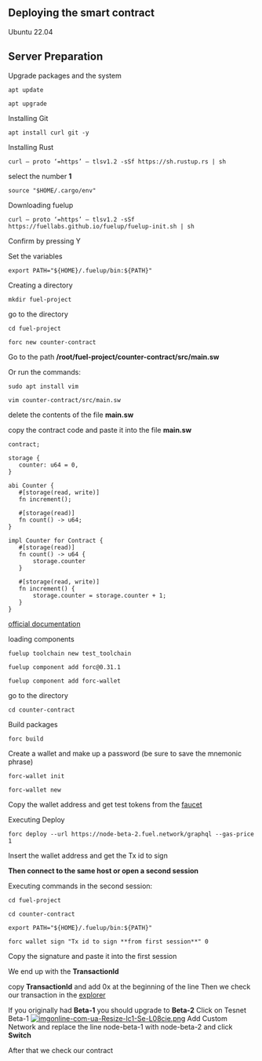 ## Deploying the smart contract 

  Ubuntu 22.04
   
## Server Preparation
  
  Upgrade packages and the system

  ```
  apt update 
  ```
    
  ``` 
  apt upgrade
  ```
    
  Installing Git
  
  ``` 
  apt install curl git -y
  ```
  
  Installing Rust  
  
  ``` 
  curl — proto ‘=https’ — tlsv1.2 -sSf https://sh.rustup.rs | sh 
  ```
  select the number **1**
  
  ``` 
  source "$HOME/.cargo/env"
  ```
  
  Downloading fuelup
 
  ``` 
  curl — proto ‘=https’ — tlsv1.2 -sSf https://fuellabs.github.io/fuelup/fuelup-init.sh | sh
  ```
  
  Confirm by pressing Y

  Set the variables

  ``` 
  export PATH="${HOME}/.fuelup/bin:${PATH}"
  ```
  
  Creating a directory  
  
  ``` 
  mkdir fuel-project
  ```
  
  go to the directory
  
  ``` 
  cd fuel-project
  ```
    
  ``` 
  forc new counter-contract
  ```
  
 Go to the path **/root/fuel-project/counter-contract/src/main.sw**  
 
 Or run the commands:
 
  ``` 
  sudo apt install vim
  ```
  
  ``` 
  vim counter-contract/src/main.sw
  ```

delete the contents of the file **main.sw**
  
copy the contract code and paste it into the file **main.sw**
 
 ``` 
 contract;

storage {
    counter: u64 = 0,
}

abi Counter {
    #[storage(read, write)]
    fn increment();

    #[storage(read)]
    fn count() -> u64;
}

impl Counter for Contract {
    #[storage(read)]
    fn count() -> u64 {
        storage.counter
    }

    #[storage(read, write)]
    fn increment() {
        storage.counter = storage.counter + 1;
    }
}

 ```
[official documentation](https://fuellabs.github.io/fuel-docs/master/developer-quickstart.html)
 
 loading components
 
  ``` 
  fuelup toolchain new test_toolchain
  ```
  
  ``` 
  fuelup component add forc@0.31.1
  ```
  
  ``` 
  fuelup component add forc-wallet
  ```
  
  go to the directory
  
  ``` 
  cd counter-contract
  ```
  
  Build packages
  
  ``` 
  forc build
  ```
 
 Create a wallet and make up a password (be sure to save the mnemonic phrase)
 
  ``` 
  forc-wallet init
  ```
  
  ``` 
  forc-wallet new
  ```
  
  Copy the wallet address and get test tokens from the [faucet](https://faucet-beta-2.fuel.network/)
  
  Executing Deploy
  
  ``` 
  forc deploy --url https://node-beta-2.fuel.network/graphql --gas-price 1
  ```
  
  Insert the wallet address and get the Tx id to sign
  
  **Then connect to the same host or open a second session** 
  
  Executing commands in the second session:
  
  ``` 
  cd fuel-project
  ```
  
  ``` 
  cd counter-contract
  ```
  
  ``` 
  export PATH="${HOME}/.fuelup/bin:${PATH}"
  ```
  
  ``` 
  forc wallet sign "Tx id to sign **from first session**" 0
  ```
  
  Copy the signature and paste it into the first session
  
  We end up with the **TransactionId**

copy **TransactionId** and add 0x at the beginning of the line 
Then we check our transaction in the [explorer](https://fuellabs.github.io/block-explorer-v2/)

If you originally had **Beta-1** you should upgrade to **Beta-2** 
Click on Tesnet Beta-1 [![imgonline-com-ua-Resize-lc1-Se-L08cie.png](https://i.postimg.cc/4dBv4QgQ/imgonline-com-ua-Resize-lc1-Se-L08cie.png)](https://postimg.cc/gXLLNRrx) Add Custom Network and replace the line node-beta-1 with node-beta-2 and click **Switch**

After that we check our contract


  
  
  
           
  
  
 
